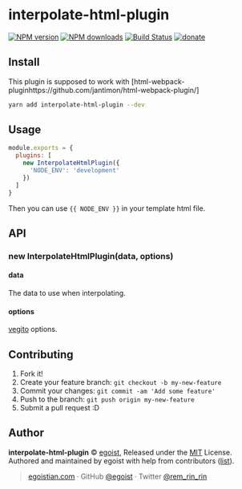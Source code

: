 # interpolate-html-plugin

[![NPM version](https://img.shields.io/npm/v/interpolate-html-plugin.svg?style=flat)](https://npmjs.com/package/interpolate-html-plugin) [![NPM downloads](https://img.shields.io/npm/dm/interpolate-html-plugin.svg?style=flat)](https://npmjs.com/package/interpolate-html-plugin) [![Build Status](https://img.shields.io/circleci/project/egoist/interpolate-html-plugin/master.svg?style=flat)](https://circleci.com/gh/egoist/interpolate-html-plugin) [![donate](https://img.shields.io/badge/$-donate-ff69b4.svg?maxAge=2592000&style=flat)](https://github.com/egoist/donate)

## Install

This plugin is supposed to work with [html-webpack-pluginhttps://github.com/jantimon/html-webpack-plugin/]

```bash
yarn add interpolate-html-plugin --dev
```

## Usage

```js
module.exports = {
  plugins: [
    new InterpolateHtmlPlugin({
      'NODE_ENV': 'development'
    })
  ]
}
```

Then you can use `{{ NODE_ENV }}` in your template html file.

## API

### new InterpolateHtmlPlugin(data, options)

#### data

The data to use when interpolating.

#### options

[vegito](https://github.com/egoist/vegito) options.

## Contributing

1. Fork it!
2. Create your feature branch: `git checkout -b my-new-feature`
3. Commit your changes: `git commit -am 'Add some feature'`
4. Push to the branch: `git push origin my-new-feature`
5. Submit a pull request :D


## Author

**interpolate-html-plugin** © [egoist](https://github.com/egoist), Released under the [MIT](./LICENSE) License.<br>
Authored and maintained by egoist with help from contributors ([list](https://github.com/egoist/interpolate-html-plugin/contributors)).

> [egoistian.com](https://egoistian.com) · GitHub [@egoist](https://github.com/egoist) · Twitter [@rem_rin_rin](https://twitter.com/rem_rin_rin)
